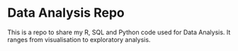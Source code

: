 # Data Analysis Repo
This is a repo to share my R, SQL and Python code used for Data Analysis. It ranges from visualisation to exploratory analysis. 
